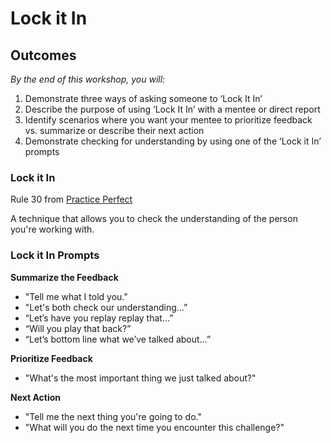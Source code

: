 # Lock it In 

## Outcomes
_By the end of this workshop, you will:_ 
1. Demonstrate three ways of asking someone to ‘Lock It In’
1. Describe the purpose of using ‘Lock It In’ with a mentee or direct report 
1. Identify scenarios where you want your mentee to prioritize feedback vs. summarize or describe their next action 
1. Demonstrate checking for understanding by using one of the ‘Lock it In’ prompts 

### Lock it In 
Rule 30 from [Practice Perfect](https://www.amazon.com/Practice-Perfect-Rules-Getting-Better/dp/111821658X)

A technique that allows you to check the understanding of the person you're working with. 

### Lock it In Prompts 
**Summarize the Feedback** 
* "Tell me what I told you."
* "Let's both check our understanding…”
* “Let’s have you replay replay that…”
* “Will you play that back?”
* “Let’s bottom line what we’ve talked about…” 

**Prioritize Feedback** 
* "What's the most important thing we just talked about?"

**Next Action** 
* "Tell me the next thing you're going to do."
* "What will you do the next time you encounter this challenge?"

